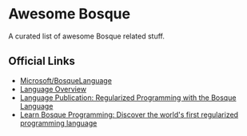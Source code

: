 # Awesome Bosque

A curated list of awesome Bosque related stuff.

## Official Links

* [Microsoft/BosqueLanguage](https://github.com/Microsoft/BosqueLanguage)
* [Language Overview](https://github.com/Microsoft/BosqueLanguage/blob/master/docs/language/overview.md)
* [Language Publication: Regularized Programming with the Bosque Language](https://www.microsoft.com/en-us/research/uploads/prod/2019/04/beyond_structured_report_v2.pdf)
* [Learn Bosque Programming: Discover the world's first regularized programming language](https://www.packtpub.com/programming/learn-bosque-programming) 

